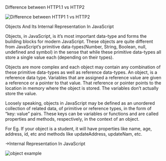 Difference between HTTP1.1 vs HTTP2

![Difference between HTTP1 1 vs HTTP2](https://user-images.githubusercontent.com/84328532/146667682-bd57e140-4f09-4686-b455-4dcb81bacca2.png)


Objects And Its Internal Representation In JavaScript

Objects, in JavaScript, is it’s most important data-type and forms the building blocks for modern JavaScript. These objects are quite different from JavaScript’s primitive data-types(Number, String, Boolean, null, undefined and symbol) in the sense that while these primitive data-types all store a single value each (depending on their types).

Objects are more complex and each object may contain any combination of these primitive data-types as well as reference data-types.
An object, is a reference data type. Variables that are assigned a reference value are given a reference or a pointer to that value. That reference or pointer points to the location in memory where the object is stored. The variables don’t actually store the value.

Loosely speaking, objects in JavaScript may be defined as an unordered collection of related data, of primitive or reference types, in the form of “key: value” pairs. These keys can be variables or functions and are called properties and methods, respectively, in the context of an object.

For Eg. If your object is a student, it will have properties like name, age, address, id, etc and methods like updateAddress, updateNam, etc.

->Internal Representation In JavaScript

![object example](https://user-images.githubusercontent.com/84328532/146667798-d8bf5614-0e7e-4910-950e-6e3699eeded2.jpeg)
